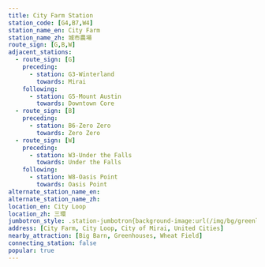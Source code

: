 ```yaml
---
title: City Farm Station
station_code: [G4,B7,W4]
station_name_en: City Farm
station_name_zh: 城市農場
route_sign: [G,B,W]
adjacent_stations:
  - route_sign: [G]
    preceding:
      - station: G3-Winterland
        towards: Mirai
    following:
      - station: G5-Mount Austin
        towards: Downtown Core
  - route_sign: [B]
    preceding:
      - station: B6-Zero Zero
        towards: Zero Zero
  - route_sign: [W]
    preceding:
      - station: W3-Under the Falls
        towards: Under the Falls
    following:
      - station: W8-Oasis Point
        towards: Oasis Point
alternate_station_name_en: 
alternate_station_name_zh: 
location_en: City Loop
location_zh: 三環
jumbotron_style: .station-jumbotron{background-image:url(/img/bg/greenline.png),url(/img/bg/blueline.png),url(/img/bg/waterfallline.png);background-repeat:no-repeat;background-size:100% 10px,50% 10px,100% 10px;background-position:0 100px,left 130px,0 160px}
address: [City Farm, City Loop, City of Mirai, United Cities]
nearby_attraction: [Big Barn, Greenhouses, Wheat Field]
connecting_station: false
popular: true
---
```


